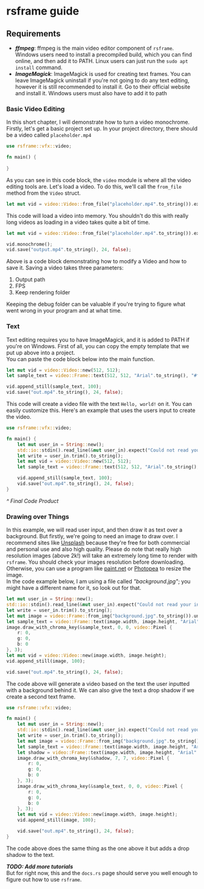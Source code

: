 # rsframe guide
## Requirements
 - ***ffmpeg***: ffmpeg is the main video editor component of `rsframe`. Windows users need to install a precompiled build, which you can find online, and then add it to PATH. Linux users can just run the `sudo apt install` command.
 - ***ImageMagick***: ImageMagick is used for creating text frames. You can leave ImageMagick uninstall if you're not going to do any text editing, however it is still recommended to install it. Go to their official website and install it. Windows users must also have to add it to path
### Basic Video Editing
In this short chapter, I will demonstrate how to turn a video monochrome.  
Firstly, let's get a basic project set up. In your project directory, there should be a video called `placeholder.mp4`
```rust
use rsframe::vfx::video;

fn main() {
    
}
```
As you can see in this code block, the `video` module is where all the video editing tools are.
Let's load a video. To do this, we'll call the `from_file` method from the `Video` struct.
```rust
let mut vid = video::Video::from_file("placeholder.mp4".to_string()).expect("Cannot open video.");
```
This code will load a video into memory. You shouldn't do this with really long videos as loading in a video takes quite a bit of time.
```rust
let mut vid = video::Video::from_file("placeholder.mp4".to_string()).expect("Cannot open video.");

vid.monochrome();
vid.save("output.mp4".to_string(), 24, false);
```
Above is a code block demonstrating how to modify a Video and how to save it.
Saving a video takes three parameters:
1. Output path
2. FPS
3. Keep rendering folder  

Keeping the debug folder can be valuable if you're trying to figure what went wrong in your program and at what time.

### Text
Text editing requires you to have ImageMagick, and it is added to PATH if you're on Windows.
First of all, you can copy the empty template that we put up above into a project.  
You can paste the code block below into the main function.
```rust
let mut vid = video::Video::new(512, 512);
let sample_text = video::Frame::text(512, 512, "Arial".to_string(), "#fff".to_string(), "Hello, world!".to_string()).unwrap();

vid.append_still(sample_text, 100);
vid.save("out.mp4".to_string(), 24, false);
```
This code will create a video file with the text `Hello, world!` on it.
You can easily customize this. Here's an example that uses the users input to create the video.
```rust
use rsframe::vfx::video;

fn main() {
    let mut user_in = String::new();
    std::io::stdin().read_line(&mut user_in).expect("Could not read your input.");
    let write = user_in.trim().to_string();
    let mut vid = video::Video::new(512, 512);
    let sample_text = video::Frame::text(512, 512, "Arial".to_string(), "#fff".to_string(), write).unwrap();

    vid.append_still(sample_text, 100);
    vid.save("out.mp4".to_string(), 24, false);
}
```
*^ Final Code Product*  

### Drawing over Things
In this example, we will read user input, and then draw it as text over a background.
But firstly, we're going to need an image to draw over. I recommend sites like [Unsplash](https://unsplash.com/) because they're free for both commercial and personal use and also high quality.
Please do note that really high resolution images (above 2k!) will take an extremely long time to render with `rsframe`. You should check your images resolution before downloading. Otherwise, you can use a program like [paint.net](https://www.getpaint.net/) or [Photopea](https://www.photopea.com/) to resize the image.  
In the code example below, I am using a file called *"background.jpg"*; you might have a different name for it, so look out for that.
```rust
let mut user_in = String::new();
std::io::stdin().read_line(&mut user_in).expect("Could not read your input.");
let write = user_in.trim().to_string();
let mut image = video::Frame::from_img("background.jpg".to_string()).unwrap();
let sample_text = video::Frame::text(image.width, image.height, "Arial".to_string(), "#fff".to_string(), write).unwrap();
image.draw_with_chroma_key(&sample_text, 0, 0, video::Pixel {
    r: 0,
    g: 0,
    b: 0
}, 3);
let mut vid = video::Video::new(image.width, image.height); 
vid.append_still(image, 100);

vid.save("out.mp4".to_string(), 24, false);
```
The code above will generate a video based on the text the user inputted with a background behind it.
We can also give the text a drop shadow if we create a second text frame.
```rust
use rsframe::vfx::video;

fn main() {
    let mut user_in = String::new();
    std::io::stdin().read_line(&mut user_in).expect("Could not read your input.");
    let write = user_in.trim().to_string();
    let mut image = video::Frame::from_img("background.jpg".to_string()).unwrap();
    let sample_text = video::Frame::text(image.width, image.height, "Arial".to_string(), "#fff".to_string(), write.clone()).unwrap();
    let shadow = video::Frame::text(image.width, image.height, "Arial".to_string(), "#383839".to_string(), write).unwrap();
    image.draw_with_chroma_key(&shadow, 7, 7, video::Pixel {
        r: 0,
        g: 0,
        b: 0
    }, 3);
    image.draw_with_chroma_key(&sample_text, 0, 0, video::Pixel {
        r: 0,
        g: 0,
        b: 0
    }, 3);
    let mut vid = video::Video::new(image.width, image.height);
    vid.append_still(image, 100);

    vid.save("out.mp4".to_string(), 24, false);
}
```
The code above does the same thing as the one above it but adds a drop shadow to the text.

***TODO: Add more tutorials***  
But for right now, this and the `docs.rs` page should serve you well enough to figure out how to use `rsframe`.